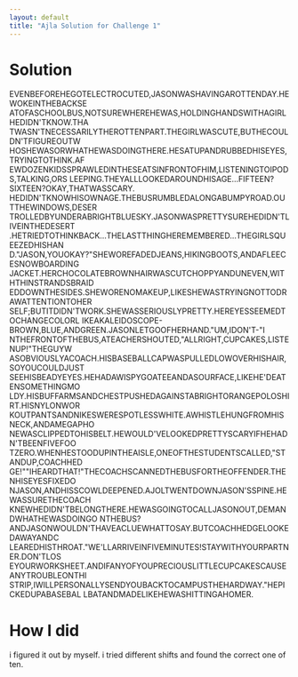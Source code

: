 ```yaml
---
layout: default
title: "Ajla Solution for Challenge 1"
---
```


# Solution

EVENBEFOREHEGOTELECTROCUTED,JASONWASHAVINGAROTTENDAY.HEWOKEINTHEBACKSE
ATOFASCHOOLBUS,NOTSUREWHEREHEWAS,HOLDINGHANDSWITHAGIRLHEDIDN'TKNOW.THA
TWASN'TNECESSARILYTHEROTTENPART.THEGIRLWASCUTE,BUTHECOULDN'TFIGUREOUTW
HOSHEWASORWHATHEWASDOINGTHERE.HESATUPANDRUBBEDHISEYES,TRYINGTOTHINK.AF
EWDOZENKIDSSPRAWLEDINTHESEATSINFRONTOFHIM,LISTENINGTOIPODS,TALKING,ORS
LEEPING.THEYALLLOOKEDAROUNDHISAGE...FIFTEEN?SIXTEEN?OKAY,THATWASSCARY.
HEDIDN'TKNOWHISOWNAGE.THEBUSRUMBLEDALONGABUMPYROAD.OUTTHEWINDOWS,DESER
TROLLEDBYUNDERABRIGHTBLUESKY.JASONWASPRETTYSUREHEDIDN'TLIVEINTHEDESERT
.HETRIEDTOTHINKBACK...THELASTTHINGHEREMEMBERED...THEGIRLSQUEEZEDHISHAN
D."JASON,YOUOKAY?"SHEWOREFADEDJEANS,HIKINGBOOTS,ANDAFLEECESNOWBOARDING
JACKET.HERCHOCOLATEBROWNHAIRWASCUTCHOPPYANDUNEVEN,WITHTHINSTRANDSBRAID
EDDOWNTHESIDES.SHEWORENOMAKEUP,LIKESHEWASTRYINGNOTTODRAWATTENTIONTOHER
SELF;BUTITDIDN'TWORK.SHEWASSERIOUSLYPRETTY.HEREYESSEEMEDTOCHANGECOLORL
IKEAKALEIDOSCOPE-BROWN,BLUE,ANDGREEN.JASONLETGOOFHERHAND."UM,IDON'T-"I
NTHEFRONTOFTHEBUS,ATEACHERSHOUTED,"ALLRIGHT,CUPCAKES,LISTENUP!"THEGUYW
ASOBVIOUSLYACOACH.HISBASEBALLCAPWASPULLEDLOWOVERHISHAIR,SOYOUCOULDJUST
SEEHISBEADYEYES.HEHADAWISPYGOATEEANDASOURFACE,LIKEHE'DEATENSOMETHINGMO
LDY.HISBUFFARMSANDCHESTPUSHEDAGAINSTABRIGHTORANGEPOLOSHIRT.HISNYLONWOR
KOUTPANTSANDNIKESWERESPOTLESSWHITE.AWHISTLEHUNGFROMHISNECK,ANDAMEGAPHO
NEWASCLIPPEDTOHISBELT.HEWOULD'VELOOKEDPRETTYSCARYIFHEHADN'TBEENFIVEFOO
TZERO.WHENHESTOODUPINTHEAISLE,ONEOFTHESTUDENTSCALLED,"STANDUP,COACHHED
GE!""IHEARDTHAT!"THECOACHSCANNEDTHEBUSFORTHEOFFENDER.THENHISEYESFIXEDO
NJASON,ANDHISSCOWLDEEPENED.AJOLTWENTDOWNJASON'SSPINE.HEWASSURETHECOACH
KNEWHEDIDN'TBELONGTHERE.HEWASGOINGTOCALLJASONOUT,DEMANDWHATHEWASDOINGO
NTHEBUS?ANDJASONWOULDN'THAVEACLUEWHATTOSAY.BUTCOACHHEDGELOOKEDAWAYANDC
LEAREDHISTHROAT."WE'LLARRIVEINFIVEMINUTES!STAYWITHYOURPARTNER.DON'TLOS
EYOURWORKSHEET.ANDIFANYOFYOUPRECIOUSLITTLECUPCAKESCAUSEANYTROUBLEONTHI
STRIP,IWILLPERSONALLYSENDYOUBACKTOCAMPUSTHEHARDWAY."HEPICKEDUPABASEBAL
LBATANDMADELIKEHEWASHITTINGAHOMER.

# How I did

i figured it out by myself. i tried different shifts and found the correct one of ten.